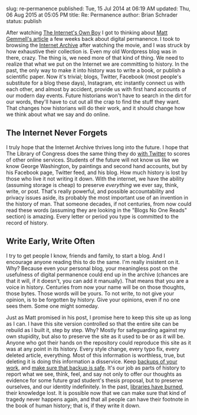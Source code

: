 slug: re-permanence
published: Tue, 15 Jul 2014 at 06:19 AM
updated: Thu, 06 Aug 2015 at 05:05 PM
title: Re: Permanence 
author: Brian Schrader
status: publish

After watching [The Internet's Own Boy][1] I got to thinking about [Matt Gemmell's article][2] a few weeks back about digital permanence. I took to browsing the [Internet Archive][3] after watching the movie, and I was struck by how exhaustive their collection is. Even my old Wordpress blog was in there, crazy. The thing is, we need more of that kind of thing. We need to realize that what we put on the Internet we are committing to history. In the past, the only way to make it into history was to write a book, or publish a scientific paper. Now it's trivial; blogs, Twitter, Facebook (most people's substitute for a blog these days), Instagram, etc instantly connect us with each other, and almost by accident, provide us with first hand accounts of our modern day events. Future historians won't have to search in the dirt for our words, they'll have to cut out all the crap to find the stuff they want. That changes how historians will do their work, and it should change how we think about what we say and do online.

[1]: http://brianschrader.com/archive/the-internet's-own-boy/
[2]: http://mattgemmell.com/permanence/
[3]: https://archive.org/index.php

## The Internet Never Forgets

I truly hope that the Internet Archive thrives long into the future. I hope that The Library of Congress does the same thing they do [with Twitter][4] to scores of other online services. Students of the future will not know us like we know George Washington, by paintings and second hand accounts, but by his Facebook page, Twitter feed, and his blog. How much history is lost by those who live it not writing it down. With the internet, we have the ability (assuming storage is cheap) to preserve _everything_ we ever say, think, write, or post. That's really powerful, and possible accountability and privacy issues aside, its probably the most important use of an invention in the history of man. That someone decades, if not centuries, from now could read these words (assuming they are looking in the "Blogs No One Reads" section) is amazing. Every letter or period you type is committed to the record of history.

[4]: http://www.loc.gov/today/pr/2013/files/twitter_report_2013jan.pdf

## Write Early, Write Often

I try to get people I know, friends and family, to start a blog. And I encourage anyone reading this to do the same. I'm really insistent on it. Why? Because even your personal blog, your meaningless post on the usefulness of digital permanence could end up in the archive (chances are that it will, if it doesn't, you can add it manually). That means that you are a voice in history. Centuries from now your name will be on those thoughts, those bytes. Those words will be yours. To not write, to not give your opinion, is to be forgotten by history. Give your opinions, even if no one sees them. Some one might someday.

Just as Matt promised in his post, I promise here to keep this site up as long as I can. I have this site version controlled so that the entire site can be rebuild as I built it, step by step. Why? Mostly for safeguarding against my own stupidity, but also to preserve the site as it used to be or as it will be. Anyone who got their hands on the repository could reproduce this site as it was at any point in its history. Every style change, every typo fix, every deleted article, everything. Most of this information is worthless, true, but deleting it is doing this information a disservice. Keep [backups of your work][5], and [make sure that backup is safe][6]. It's our job as parts of history to report what we see, think, feel, and say not only to offer our thoughts as evidence for some future grad student's thesis proposal, but to preserve ourselves, and our identity indefinitely. In the past, [libraries have burned][7], their knowledge lost. It is possible now that we can make sure that kind of tragedy never happens again, and that all people can have their footnote in the book of human history; that is, if they write it down.

[5]: https://www.apple.com/support/timemachine/
[6]: http://www.backblaze.com
[7]: http://en.wikipedia.org/wiki/Library_of_Alexandria

